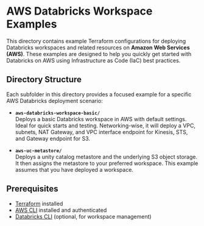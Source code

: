 # AWS Databricks Workspace Examples

This directory contains example Terraform configurations for deploying Databricks workspaces and related resources on **Amazon Web Services (AWS)**. These examples are designed to help you quickly get started with Databricks on AWS using Infrastructure as Code (IaC) best practices.

## Directory Structure

Each subfolder in this directory provides a focused example for a specific AWS Databricks deployment scenario:

- **`aws-databricks-workspace-basic/`**  
  Deploys a basic Databricks workspace in AWS with default settings. Ideal for quick starts and testing. Networking-wise, it will deploy a VPC, subnets, NAT Gateway, and VPC interface endpoint for Kinesis, STS, and Gateway endpoint for S3.

- **`aws-uc-metastore/`**  
  Deploys a unity catalog metastore and the underlying S3 object storage. It then assigns the metastore to your preferred workspace. This example assumes that you have deployed a workspace.

## Prerequisites

- [Terraform](https://www.terraform.io/downloads.html) installed
- [AWS CLI](https://docs.aws.amazon.com/cli/latest/userguide/getting-started-install.html) installed and authenticated
- [Databricks CLI](https://docs.databricks.com/en/dev-tools/cli/index.html) (optional, for workspace management)

